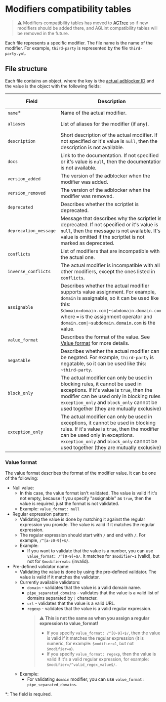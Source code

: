 # Modifiers compatibility tables

> ⚠️ Modifiers compatibility tables has moved
> to [AGTree](https://github.com/AdguardTeam/tsurlfilter/tree/master/packages/agtree/src/compatibility-tables/modifiers)
> so if new modifiers should be added there, and AGLint compatibility tables will be removed in the future.

Each file represents a specific modifier. The file name is the name of the modifier. For example, `third-party` is represented by the file `third-party.yml`.

## File structure

Each file contains an object, where the key is the [actual adblocker ID](../README.md#supported-adblockers-and-platforms) and the value is the object with the following fields:

| Field | Description | Type | Default value |
| --- | --- | --- | --- |
| `name`\* | Name of the actual modifier. | `string` | |
| `aliases` | List of aliases for the modifier (if any). | `string[]` | `[]` (no aliases) |
| `description` | Short description of the actual modifier. If not specified or it's value is `null`, then the description is not available. | `string\|null` | `null` |
| `docs` | Link to the documentation. If not specified or it's value is `null`, then the documentation is not available. | `string\|null` | `null` |
| `version_added` | The version of the adblocker when the modifier was added. | `string\|null` | `null` |
| `version_removed` | The version of the adblocker when the modifier was removed. | `string\|null` | `null` |
| `deprecated` | Describes whether the scriptlet is deprecated. | `boolean` | `false` |
| `deprecation_message` | Message that describes why the scriptlet is deprecated. If not specified or it's value is `null`, then the message is not available. It's value is omitted if the scriptlet is not marked as deprecated. | `string\|null` | `null` |
| `conflicts` | List of modifiers that are incompatible with the actual one. | `string[]` | `[]` (no conflicts) |
| `inverse_conflicts` | The actual modifier is incompatible with all other modifiers, except the ones listed in `conflicts`. | `boolean` | `false` |
| `assignable` | Describes whether the actual modifier supports value assignment. For example, `domain` is assignable, so it can be used like this: `$domain=domain.com\|~subdomain.domain.com`, where `=` is the assignment operator and `domain.com\|~subdomain.domain.com` is the value. | `boolean` | `false` |
| `value_format` | Describes the format of the value. See [Value format](#value-format) for more details. | `string\|null` | `null` |
| `negatable` | Describes whether the actual modifier can be negated. For example, `third-party` is negatable, so it can be used like this: `~third-party`. | `boolean` | `true` |
| `block_only` | The actual modifier can only be used in blocking rules, it cannot be used in exceptions. If it's value is `true`, then the modifier can be used only in blocking rules. `exception_only` and `block_only` cannot be used together (they are mutually exclusive). | `boolean` | `false` |
| `exception_only` | The actual modifier can only be used in exceptions, it cannot be used in blocking rules. If it's value is `true`, then the modifier can be used only in exceptions. `exception_only` and `block_only` cannot be used together (they are mutually exclusive). | `boolean` | `false` |

### Value format

The value format describes the format of the modifier value. It can be one of the following:
- Null value:
  - In this case, the value format isn't validated. The value is valid if it's not empty, because if you specify "assignable" as `true`, then the value is required, just the format is not validated.
  - Example: `value_format: null`
- Regular expression pattern:
  - Validating the value is done by matching it against the regular expression you provide. The value is valid if it matches the regular expression.
  - The regular expression should start with `/` and end with `/`. For example, `/^[a-z0-9]+$/`.
  - Example:
    - If you want to validate that the value is a number, you can use `value_format: /^[0-9]+$/`. It matches for `$modifier=1` (valid), but not for `$modifier=abc` (invalid).
- Pre-defined validator name:
  - Validating the value is done by using the pre-defined validator. The value is valid if it matches the validator.
  - Currently available validators:
    - `domain` - validates that the value is a valid domain name.
    - `pipe_separated_domains` - validates that the value is a valid list of domains separated by `|` character.
    - `url` - validates that the value is a valid URL.
    - `regexp` - validates that the value is a valid regular expression.
      > :warning: **This is not the same as when you assign a regular expression to value_format!**
      > - If you specify `value_format: /^[0-9]+$/`, then the value is valid if it matches the regular expression (it is numeric, for example: `$modifier=1`, but not `$modifier=a`).
      > - If you specify `value_format: regexp`, then the value is valid if it's a valid regular expression, for example: `$modifier=/^valid_regex_value$/`.
  - Example:
    - For validating `domain` modifier, you can use `value_format: pipe_separated_domains`.

\*: The field is required.
